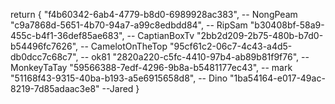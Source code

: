 return {
    "f4b60342-6ab4-4779-b8d0-6989928ac383", -- NongPeam
    "c9a7868d-5651-4b70-94a7-a99c8edbdd84", -- RipSam
    "b30408bf-58a9-455c-b4f1-36def85ae683", -- CaptianBoxTv
    "2bb2d209-2b75-480b-b7d0-b54496fc7626", -- CamelotOnTheTop
    "95cf61c2-06c7-4c43-a4d5-db0dcc7c68c7", -- ok81
    "2820a220-c5fc-4410-97b4-ab89b81f9f76", -- MonkeyTaTay
    "59566388-7edf-4296-9b8a-b5481177ec43", -- mark
    "51168f43-9315-40ba-b193-a5e6915658d8",  -- Dino
    "1ba54164-e017-49ac-8219-7d85adaac3e8" --Jared
}
